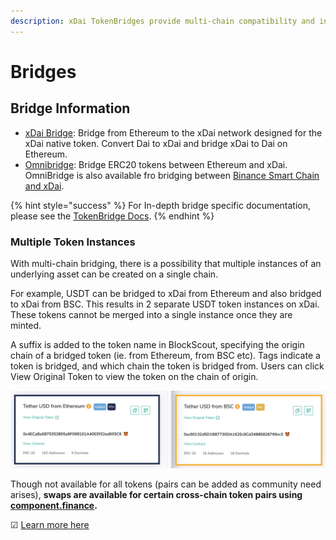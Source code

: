```yaml
---
description: xDai TokenBridges provide multi-chain compatibility and interoperability
---
```


# Bridges

## Bridge Information

* [xDai Bridge](converting-xdai-via-bridge/): Bridge from Ethereum to the xDai network designed for the xDai native token. Convert Dai to xDai and bridge xDai to Dai on Ethereum. 
* [Omnibridge](omnibridge/): Bridge ERC20 tokens between Ethereum and xDai. OmniBridge is also available fro bridging between [Binance Smart Chain and xDai](omnibridge/binance-smart-chain-omnibridge/).

{% hint style="success" %}
For In-depth bridge specific documentation, please see the [TokenBridge Docs](https://docs.tokenbridge.net/).
{% endhint %}

### Multiple Token Instances

With multi-chain bridging, there is a possibility that multiple instances of an underlying asset can be created on a single chain. 

For example, USDT can be bridged to xDai from Ethereum and also bridged to xDai from BSC. This results in 2 separate USDT token instances on xDai. These tokens cannot be merged into a single instance once they are minted. 

A suffix is added to the token name in BlockScout, specifying the origin chain of a bridged token \(ie. from Ethereum, from BSC etc\). Tags indicate a token is bridged, and which chain the token is bridged from. Users can click View Original Token to view the token on the chain of origin.

![Tether on xDai: 1 is bridged from ETH, the other from BSC](../../.gitbook/assets/tether1.png)

Though not available for all tokens \(pairs can be added as community need arises\), **swaps are available for certain cross-chain token pairs using** [**component.finance**](https://xdai.component.finance/)**.**  
  
 ☑ [Learn more here](../../about-xdai/project-spotlights/component-finance.md)

